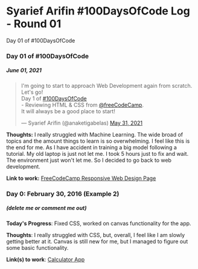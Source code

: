 # Syarief Arifin #100DaysOfCode Log - Round 01

Day 01 of #100DaysOfCode
### Day 01 of #100DaysOfCode
##### June 01, 2021 


<blockquote class="twitter-tweet"><p lang="en" dir="ltr">I&#39;m going to start to approach Web Development again from scratch. Let&#39;s go!<br>Day 1 of <a href="https://twitter.com/hashtag/100DaysOfCode?src=hash&amp;ref_src=twsrc%5Etfw">#100DaysOfCode</a> <br>- Reviewing HTML &amp; CSS from <a href="https://twitter.com/freeCodeCamp?ref_src=twsrc%5Etfw">@freeCodeCamp</a>.<br>It will always be a good place to start!</p>&mdash; Syarief Arifin (@anaketigabelas) <a href="https://twitter.com/anaketigabelas/status/1399429293348835332?ref_src=twsrc%5Etfw">May 31, 2021</a></blockquote>

**Thoughts:** I really struggled with Machine Learning. The wide broad of topics and the amount things to learn is so overwhelming. I feel like this is the end for me. As I have accident in training a big model following a tutorial. My old laptop is just not let me. I took 5 hours just to fix and wait. The environment just won't let me. So I decided to go back to web development.

**Link to work:** [FreeCodeCamp Responsive Web Design Page](https://www.freecodecamp.org/learn/responsive-web-design/)

### Day 0: February 30, 2016 (Example 2)
##### (delete me or comment me out)

**Today's Progress**: Fixed CSS, worked on canvas functionality for the app.

**Thoughts**: I really struggled with CSS, but, overall, I feel like I am slowly getting better at it. Canvas is still new for me, but I managed to figure out some basic functionality.

**Link(s) to work**: [Calculator App](http://www.example.com)
